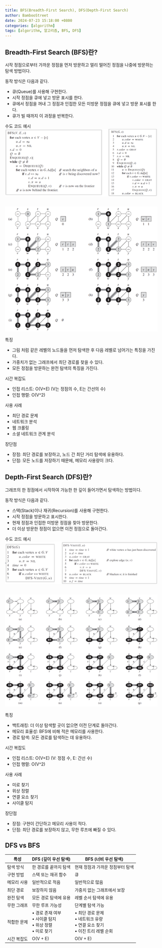```yaml
---
title: BFS(Breadth-First Search), DFS(Depth-First Search)
author: BambooStreet
date: 2024-07-23 15:18:00 +0800
categories: [algorithm]
tags: [algorithm, 알고리즘, BFS, DFS]
---
```


## Breadth-First Search (BFS)란?
시작 정점으로부터 가까운 정점을 먼저 방문하고 멀리 떨어진 정점을 나중에 방문하는 탐색 방법이다.

동작 방식은 다음과 같다.
* 큐(Queue)를 사용해 구현한다.
* 시작 정점을 큐에 넣고 방문 표시를 한다.
* 큐에서 정점을 꺼내 그 정점과 인접한 모든 미방문 정점을 큐에 넣고 방문 표시를 한다.
* 큐가 빌 때까지 이 과정을 반복한다.

수도 코드 예시
![BFS_pseudocode](assets/img/posts/20240723/BFS_pseudocode.png)
<br>
<br>

![BFS_example](assets/img/posts/20240723/BFS_example.png)
<br>

특징
* 그림 처럼 같은 레벨의 노드들을 먼저 탐색한 후 다음 레벨로 넘어가는 특징을 가진다.
* 가중치가 없는 그래프에서 최단 경로를 찾을 수 있다.
* 모든 정점을 방문하는 완전 탐색의 특징을 가진다.

시간 복잡도
* 인접 리스트: O(V+E) (V는 정점의 수, E는 간선의 수)
* 인접 행렬: O(V^2)

사용 사례
* 최단 경로 문제
* 네트워크 분석
* 웹 크롤링
* 소셜 네트워크 관계 분석

장단점
* 장점: 최단 경로를 보장하고, 노드 간 최단 거리 탐색에 유용하다.
* 단점: 모든 노드를 저장하기 때문에, 메모리 사용량이 크다.



## Depth-First Search (DFS)란?
그래프의 한 정점에서 시작하여 가능한 한 깊이 들어가면서 탐색하는 방법이다.

동작 방식은 다음과 같다.
* 스택(Stack)이나 재귀(Recursion)를 사용해 구현한다.
* 시작 정점을 방문하고 표시한다.
* 현재 정점과 인접한 미방문 정점을 찾아 방문한다.
* 더 이상 방문한 정점이 없으면 이전 정점으로 돌아간다.

수도 코드 예시
![DFS_pseudocode](assets/img/posts/20240723/DFS_pseudocode.png)
<br>
<br>

![DFS_example](assets/img/posts/20240723/DFS_example.png)
<br>

특징
* 백트래킹: 더 이상 탐색할 곳이 없으면 이전 단계로 돌아간다.
* 메모리 효율성: BFS에 비해 적은 메모리를 사용한다.
* 경로 탐색: 모든 경로를 탐색하는 데 유용하다.

시간 복잡도
* 인접 리스트: O(V+E) (V: 정점 수, E: 간선 수)
* 인접 행렬: O(V^2)

사용 사례
* 미로 찾기
* 위상 정렬
* 연결 요소 찾기
* 사이클 탐지

장단점
* 장점: 구현이 간단하고 메모리 사용이 적다.
* 단점: 최단 경로를 보장하지 않고, 무한 루프에 빠질 수 있다.


## DFS vs BFS
| 특성 | DFS (깊이 우선 탐색) | BFS (너비 우선 탐색) |
|------|----------------------|----------------------|
| 탐색 방식 | 한 경로를 끝까지 탐색 | 현재 정점과 가까운 정점부터 탐색 |
| 구현 방법 | 스택 또는 재귀 함수 | 큐 |
| 메모리 사용 | 일반적으로 적음 | 일반적으로 많음 |
| 최단 경로 | 보장하지 않음 | 가중치 없는 그래프에서 보장 |
| 완전 탐색 | 모든 경로 탐색에 유용 | 레벨 순서 탐색에 유용 |
| 무한 그래프 | 무한 루프 가능성 | 단계별 탐색 가능 |
| 적합한 문제 | • 경로 존재 여부<br>• 사이클 탐지<br>• 위상 정렬<br>• 미로 찾기 | • 최단 경로 문제<br>• 네트워크 유량<br>• 연결 요소 찾기<br>• 이진 트리 레벨 순회 |
| 시간 복잡도 | O(V + E) | O(V + E) |


